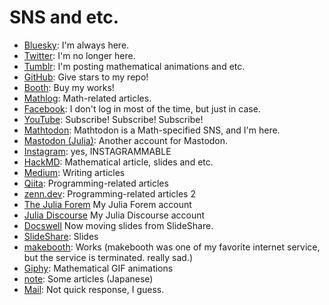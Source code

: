 # SNS and etc.

* [Bluesky](https://bsky.app/profile/hyrodium.bsky.social): I'm always here.
* [Twitter](https://twitter.com/Hyrodium): I'm no longer here.
* [Tumblr](https://hyrodium.tumblr.com): I'm posting mathematical animations and etc.
* [GitHub](https://github.com/hyrodium): Give stars to my repo!
* [Booth](https://hyrodium.booth.pm/): Buy my works!
* [Mathlog](https://mathlog.info/users/1509/articles): Math-related articles.
* [Facebook](https://www.facebook.com/hyrodium): I don't log in most of the time, but just in case.
* [YouTube](https://www.youtube.com/user/Hyrodium): Subscribe! Subscribe! Subscribe!
* [Mathtodon](https://mathtod.online/@hyrodium): Mathtodon is a Math-specified SNS, and I'm here.
* [Mastodon (Julia)](https://julialang.social/@hyrodium): Another account for Mastodon.
* [Instagram](https://www.instagram.com/hyrodium/): yes, INSTAGRAMMABLE
* [HackMD](https://hackmd.io/@hyrodium/): Mathematical article, slides and etc.
* [Medium](https://medium.com/@Hyrodium): Writing articles
* [Qiita](https://qiita.com/Hyrodium): Programming-related articles
* [zenn.dev](https://zenn.dev/hyrodium): Programming-related articles 2
* [The Julia Forem](https://forem.julialang.org/hyrodium) My Julia Forem account
* [Julia Discourse](https://discourse.julialang.org/u/hyrodium) My Julia Discourse account
* [Docswell](https://www.docswell.com/user/hyrodium) Now moving slides from SlideShare.
* [SlideShare](https://www.slideshare.net/yutohorikawa): Slides
* [makebooth](http://makebooth.com/booth/hyrodium): Works (makebooth was one of my favorite internet service, but the service is terminated. really sad.)
* [Giphy](https://giphy.com/channel/hyrodium): Mathematical GIF animations
* [note](https://note.com/hyrodium): Some articles (Japanese)
* [Mail](mailto:hyrodium@gmail.com): Not quick response, I guess.
